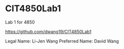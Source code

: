 # CIT4850Lab1
Lab 1 for 4850

https://github.com/dwang19/CIT4850Lab1

Legal Name: Li-Jen Wang
Preferred Name: David Wang

